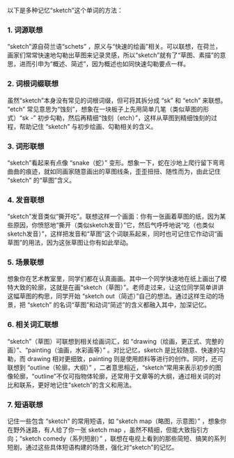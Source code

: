以下是多种记忆“sketch”这个单词的方法：

### 1. 词源联想
“sketch”源自荷兰语“schets” ，原义与“快速的绘画”相关。可以联想，在荷兰，画家们常常快速地勾勒出草图来记录灵感，所以“sketch”就有了“草图、素描”的意思，进而引申为“概述、简述”，因为概述也如同快速勾勒要点一样。 

### 2. 词根词缀联想 
虽然“sketch”本身没有常见的词根词缀，但可将其拆分成 “sk” 和 “etch” 来联想。 “etch” 常见意思为“蚀刻”，想象在一块板子上先用简单几笔（类似草图的形式）“sk -” 初步勾勒，然后再精细“蚀刻（etch）”，这样从草图到精细蚀刻的过程，帮助记住 “sketch” 与初步绘画、勾勒相关的含义。

### 3. 词形联想
“sketch”看起来有点像 “snake（蛇）” 变形。想象一下，蛇在沙地上爬行留下弯弯曲曲的痕迹，就如同画家随意画出的草图线条，歪歪扭扭、随性而为，由此记住 “sketch” 的“草图”含义。

### 4. 发音联想
“sketch”发音类似“撕开吃”。联想这样一个画面：你有一张画着草图的纸，因为某些原因，你愤怒地“撕开（类似sketch发音）”它，然后气呼呼地说“吃（也类似sketch发音）”，这样把发音和“草图”这个词联系起来，同时也可记住它作动词“画草图”的用法，因为这张草图让你有如此举动。 

### 5. 场景联想 
想象你在艺术教室里，同学们都在认真画画。其中一个同学快速地在纸上画出了模特大致的轮廓，这就是在画“sketch（草图）”。老师走过来，让这位同学简单讲讲这幅草图的构思，同学开始 “sketch out（简述）”自己的想法。通过这样生动的场景，把 “sketch” 的名词“草图”和动词“简述”的含义都融入其中，加深记忆。 

### 6. 相关词汇联想 
“sketch”（草图）可联想到相关绘画词汇，如 “drawing（绘画，更正式、完整的画）”、“painting（油画，水彩画等）” 。对比记忆，sketch 是比较随意、快速的勾勒，而 drawing 相对更细致，painting 则是使用颜料等进行的创作。同时，还可联想到 “outline（轮廓，大纲）” ，二者意思相近，“sketch”常用来表示初步的图像轮廓，“outline”不仅可指物体轮廓，还常用于文章等的大纲，通过相关词的对比和联系，更好地记住“sketch”的含义和用法。 

### 7. 短语联想 
记住一些包含 “sketch” 的常用短语，如 “sketch map（略图，示意图）” ，想象你在野外迷路，有人给了你一张 sketch map ，虽然不精细，但能大致指引方向；“sketch comedy（系列短剧）” ，联想在电视上看到的那些简短、搞笑的系列短剧，通过这些具体短语构建的场景，强化对“sketch”的记忆。 